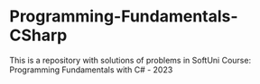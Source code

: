 # Programming-Fundamentals-CSharp
This is a repository with solutions of problems in SoftUni Course: Programming Fundamentals with C# - 2023

